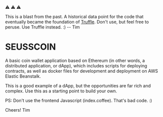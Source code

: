:warning: :warning: :warning: 

This is a blast from the past. A historical data point for the code that eventually became the foundation of [Truffle](https://truffleframework.com). Don't use, but feel free to peruse. Use Truffle instead. :) -- Tim

# SEUSSCOIN

A basic coin wallet application based on Ethereum (in other words, a distributed application, or dApp), which includes scripts for deploying contracts, as well as docker files for development and deployment on AWS Elastic Beanstalk.

This is a good example of a dApp, but the opportunities are far rich and complex. Use this as a starting point to build your own.

PS: Don't use the frontend Javascript (index.coffee). That's bad code. :)

Cheers!
Tim
